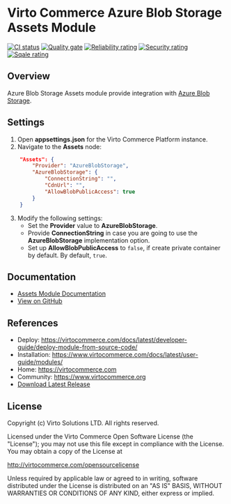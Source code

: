 # Virto Commerce Azure Blob Storage Assets Module
[![CI status](https://github.com/VirtoCommerce/vc-module-azureblob-assets/workflows/Module%20CI/badge.svg?branch=dev)](https://github.com/VirtoCommerce/vc-module-azureblob-assets/actions?query=workflow%3A"Module+CI") [![Quality gate](https://sonarcloud.io/api/project_badges/measure?project=VirtoCommerce_vc-module-azureblob-assets&metric=alert_status&branch=dev)](https://sonarcloud.io/dashboard?id=VirtoCommerce_vc-module-azureblob-assets) [![Reliability rating](https://sonarcloud.io/api/project_badges/measure?project=VirtoCommerce_vc-module-azureblob-assets&metric=reliability_rating&branch=dev)](https://sonarcloud.io/dashboard?id=VirtoCommerce_vc-module-azureblob-assets) [![Security rating](https://sonarcloud.io/api/project_badges/measure?project=VirtoCommerce_vc-module-azureblob-assets&metric=security_rating&branch=dev)](https://sonarcloud.io/dashboard?id=VirtoCommerce_vc-module-azureblob-assets) [![Sqale rating](https://sonarcloud.io/api/project_badges/measure?project=VirtoCommerce_vc-module-azureblob-assets&metric=sqale_rating&branch=dev)](https://sonarcloud.io/dashboard?id=VirtoCommerce_vc-module-azureblob-assets)

## Overview
Azure Blob Storage Assets module provide integration with [Azure Blob Storage](https://azure.microsoft.com/en-us/products/storage/blobs).

## Settings
1. Open **appsettings.json** for the Virto Commerce Platform instance.
2. Navigate to the **Assets** node:
```json
    "Assets": {
        "Provider": "AzureBlobStorage",
        "AzureBlobStorage": {
            "ConnectionString": "",
            "CdnUrl": "",
            "AllowBlobPublicAccess": true
        }
    }
```
3. Modify the following settings:
    - Set the **Provider** value to **AzureBlobStorage**.
    - Provide **ConnectionString** in case you are going to use the **AzureBlobStorage** implementation option.
    - Set up **AllowBlobPublicAccess** to `false`, if create private container by default. By default, `true`.

## Documentation
* [Assets Module Documentation](https://virtocommerce.com/docs/latest/modules/assets/)
* [View on GitHub](docs/index.md)


## References

* Deploy: https://virtocommerce.com/docs/latest/developer-guide/deploy-module-from-source-code/
* Installation: https://www.virtocommerce.com/docs/latest/user-guide/modules/
* Home: https://virtocommerce.com
* Community: https://www.virtocommerce.org
* [Download Latest Release](https://github.com/VirtoCommerce/vc-module-azureblob-assets/releases/latest)

## License

Copyright (c) Virto Solutions LTD.  All rights reserved.

Licensed under the Virto Commerce Open Software License (the "License"); you
may not use this file except in compliance with the License. You may
obtain a copy of the License at

http://virtocommerce.com/opensourcelicense

Unless required by applicable law or agreed to in writing, software
distributed under the License is distributed on an "AS IS" BASIS,
WITHOUT WARRANTIES OR CONDITIONS OF ANY KIND, either express or
implied.

